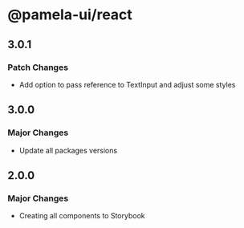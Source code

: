 # @pamela-ui/react

## 3.0.1

### Patch Changes

- Add option to pass reference to TextInput and adjust some styles

## 3.0.0

### Major Changes

- Update all packages versions

## 2.0.0

### Major Changes

- Creating all components to Storybook
